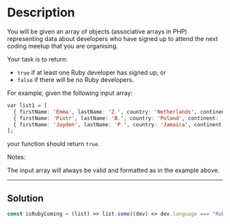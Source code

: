 # Description

You will be given an array of objects (associative arrays in PHP) representing data about developers who have signed up to attend the next coding meetup that you are organising.

Your task is to return:

- `true` if at least one Ruby developer has signed up; or
- `false` if there will be no Ruby developers.

For example, given the following input array:

```hs
var list1 = [
  { firstName: 'Emma', lastName: 'Z.', country: 'Netherlands', continent: 'Europe', age: 29, language: 'Ruby' },
  { firstName: 'Piotr', lastName: 'B.', country: 'Poland', continent: 'Europe', age: 128, language: 'Javascript' },
  { firstName: 'Jayden', lastName: 'P.', country: 'Jamaica', continent: 'Americas', age: 42, language: 'JavaScript' }
];
```

your function should return `true`.

Notes:

The input array will always be valid and formatted as in the example above.

---

## Solution

```js
const isRubyComing = (list) => list.some((dev) => dev.language === "Ruby");
```
